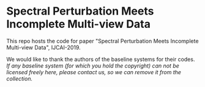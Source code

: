 # Spectral Perturbation Meets Incomplete Multi-view Data
This repo hosts the code for paper "Spectral Perturbation Meets Incomplete Multi-view Data", IJCAI-2019.

We would like to thank the authors of the baseline systems for their codes. _If any baseline system (for which you hold the copyright) can not be licensed freely here, please contact us, so we can remove it from the collection._
